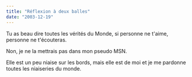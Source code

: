 ```yaml
---
title: "Réflexion à deux balles"
date: "2003-12-19"
---
```


Tu as beau dire toutes les vérités du Monde, si personne ne t'aime, personne ne t'écouteras.

Non, je ne la mettrais pas dans mon pseudo MSN.

Elle est un peu niaise sur les bords, mais elle est de moi et je me pardonne toutes les niaiseries du monde.
